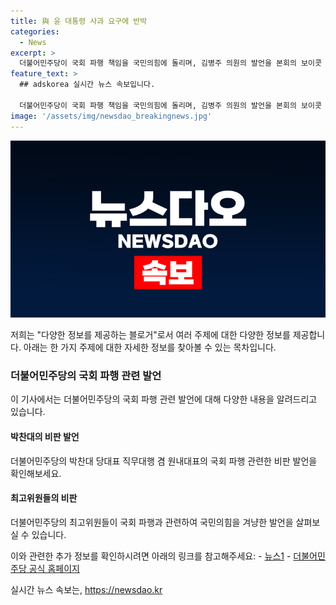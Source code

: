 ```yaml
---
title: 與 윤 대통령 사과 요구에 반박
categories:
  - News
excerpt: >
  더불어민주당이 국회 파행 책임을 국민의힘에 돌리며, 김병주 의원의 발언을 본회의 보이콧 명분으로 활용한다는 비판을 퍼뜨렸다. 특히 박찬대 당대표는 국민의힘을 규탄하며, 독도 문제와 특검법 통과를 막기 위한 음모를 의심하고 있다. 최고위원들도 이에 가세하여 국민의힘을 비판하고, 대정부 질문을 방해한 행위에 대한 비판을 펼치고 있다.
feature_text: >
  ## adskorea 실시간 뉴스 속보입니다.

  더불어민주당이 국회 파행 책임을 국민의힘에 돌리며, 김병주 의원의 발언을 본회의 보이콧 명분으로 활용한다는 비판을 퍼뜨렸다. 특히 박찬대 당대표는 국민의힘을 규탄하며, 독도 문제와 특검법 통과를 막기 위한 음모를 의심하고 있다. 최고위원들도 이에 가세하여 국민의힘을 비판하고, 대정부 질문을 방해한 행위에 대한 비판을 펼치고 있다.
image: '/assets/img/newsdao_breakingnews.jpg'
---
```


<p><img src="/assets/img/newsdao_breakingnews.jpg" alt="adskorea 속보" /></p>

<p>저희는 "다양한 정보를 제공하는 블로거"로서 여러 주제에 대한 다양한 정보를 제공합니다. 아래는 한 가지 주제에 대한 자세한 정보를 찾아볼 수 있는 목차입니다.</p>

<h3>더불어민주당의 국회 파행 관련 발언</h3>

<p>이 기사에서는 더불어민주당의 국회 파행 관련 발언에 대해 다양한 내용을 알려드리고 있습니다.</p>

<h4>박찬대의 비판 발언</h4>

<p>더불어민주당의 박찬대 당대표 직무대행 겸 원내대표의 국회 파행 관련한 비판 발언을 확인해보세요.</p>

<h4>최고위원들의 비판</h4>

<p>더불어민주당의 최고위원들이 국회 파행과 관련하여 국민의힘을 겨냥한 발언을 살펴보실 수 있습니다.</p>

<p>이와 관련한 추가 정보를 확인하시려면 아래의 링크를 참고해주세요:
- <a href="https://www.news1.kr/articles/?4446331">뉴스1</a>
- <a href="https://www.minjoo.kr/">더불어민주당 공식 홈페이지</a></p>
실시간 뉴스 속보는, <a href="https://newsdao.kr" rel="dofollow">https://newsdao.kr</a>


